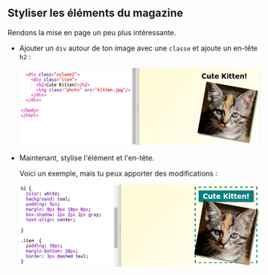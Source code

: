 ## Styliser les éléments du magazine

Rendons la mise en page un peu plus intéressante.

+ Ajouter un `div` autour de ton image avec une `classe` et ajoute un en-tête `h2` :
    
    ![capture d'écran](images/magazine-item.png)

+ Maintenant, stylise l'élément et l'en-tête.
    
    Voici un exemple, mais tu peux apporter des modifications :
    
    ![capture d'écran](images/magazine-item-style.png)
